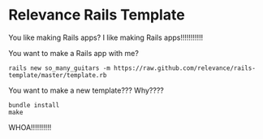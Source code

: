 # Relevance Rails Template

You like making Rails apps? I like making Rails apps!!!!!!!!!!!

You want to make a Rails app with me?

    rails new so_many_guitars -m https://raw.github.com/relevance/rails-template/master/template.rb
    
You want to make a new template??? Why????

    bundle install
    make
    
WHOA!!!!!!!!!!
